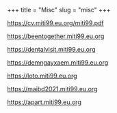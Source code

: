 +++
title = "Misc"
slug = "misc"
+++

https://cv.miti99.eu.org/miti99.pdf

https://beentogether.miti99.eu.org

https://dentalvisit.miti99.eu.org

https://demngayxaem.miti99.eu.org

https://loto.miti99.eu.org

https://maibd2021.miti99.eu.org

https://apart.miti99.eu.org
